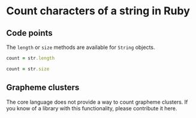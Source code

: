 # Count characters of a string in Ruby

## Code points

The `length` or `size` methods are available for `String` objects.

```ruby
count = str.length
```

```ruby
count = str.size
```

## Grapheme clusters

The core language does not provide a way to count grapheme clusters. If you know
of a library with this functionality, please contribute it here.
